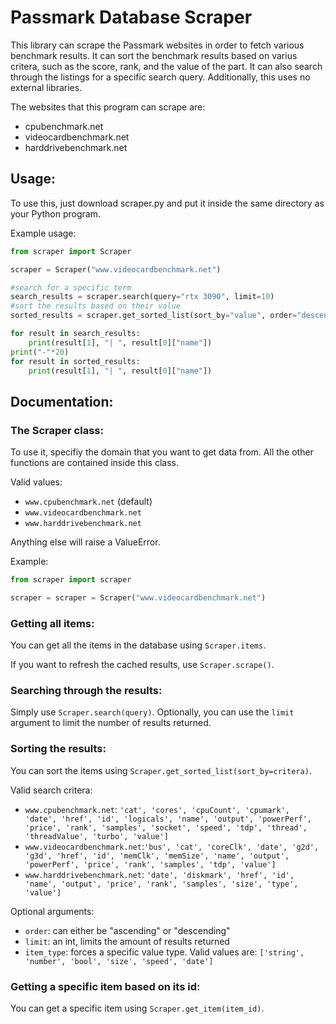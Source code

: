 # Passmark Database Scraper

This library can scrape the Passmark websites in order to fetch various benchmark results. It can sort the benchmark results based on varius critera, such as the score, rank, and the value of the part. It can also search through the listings for a specific search query. Additionally, this uses no external libraries.  

The websites that this program can scrape are:
 - cpubenchmark.net
 - videocardbenchmark.net
 - harddrivebenchmark.net

## Usage:

To use this, just download scraper.py and put it inside the same directory as your Python program. 

Example usage:
```python
from scraper import Scraper

scraper = Scraper("www.videocardbenchmark.net")

#search for a specific term
search_results = scraper.search(query="rtx 3090", limit=10)
#sort the results based on their value
sorted_results = scraper.get_sorted_list(sort_by="value", order="descending", limit=20)

for result in search_results:
    print(result[1], "| ", result[0]["name"])
print("-"*20)
for result in sorted_results:
    print(result[1], "| ", result[0]["name"])
```

## Documentation:

### The Scraper class:

To use it, specifiy the domain that you want to get data from. All the other functions are contained inside this class.

Valid values:
 - `www.cpubenchmark.net` (default)
 - `www.videocardbenchmark.net`
 - `www.harddrivebenchmark.net`

Anything else will raise a ValueError.

Example: 
```python
from scraper import scraper

scraper = scraper = Scraper("www.videocardbenchmark.net")
```

### Getting all items:

You can get all the items in the database using `Scraper.items`.

If you want to refresh the cached results, use `Scraper.scrape()`.

### Searching through the results:

Simply use `Scraper.search(query)`. Optionally, you can use the `limit` argument to limit the number of results returned. 

### Sorting the results:

You can sort the items using `Scraper.get_sorted_list(sort_by=critera)`.

Valid search critera:
 - `www.cpubenchmark.net`: `'cat', 'cores', 'cpuCount', 'cpumark', 'date', 'href', 'id', 'logicals', 'name', 'output', 'powerPerf', 'price', 'rank', 'samples', 'socket', 'speed', 'tdp', 'thread', 'threadValue', 'turbo', 'value']`
 - `www.videocardbenchmark.net`:`'bus', 'cat', 'coreClk', 'date', 'g2d', 'g3d', 'href', 'id', 'memClk', 'memSize', 'name', 'output', 'powerPerf', 'price', 'rank', 'samples', 'tdp', 'value']`
 - `www.harddrivebenchmark.net`: `'date', 'diskmark', 'href', 'id', 'name', 'output', 'price', 'rank', 'samples', 'size', 'type', 'value']`

Optional arguments:
 - `order`: can either be "ascending" or "descending"
 - `limit`: an int, limits the amount of results returned
 - `item_type`: forces a specific value type. Valid values are: `['string', 'number', 'bool', 'size', 'speed', 'date']`

### Getting a specific item based on its id:

You can get a specific item using `Scraper.get_item(item_id)`.
